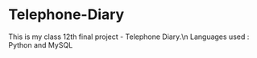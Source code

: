# Telephone-Diary
This is my class 12th final project - Telephone Diary.\n
Languages used : Python and MySQL
